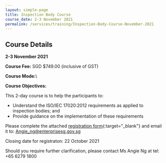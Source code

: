 ```yaml
---
layout: simple-page
title: Inspection Body Course
course_date: 2-3 November 2021
permalink: /services/training/Inspection-Body-Course-November-2021
---
```


## Course Details
**2-3 November 2021**

**Course Fee:** SGD $749.00 (inclusive of GST)

**Course Mode:**\\

**Course Objectives:**

This 2-day course is to help the participants to:

* Understand the ISO/IEC 17020:2012 requirements as applied to inspection bodies; and
* Provide guidance on the implementation of these requirements

Please complete the attached [registration form](/files/registration-forms/Registration-form-IB-November2021.docx){:target="_blank"} and email it to:  Angie_ng@enterprisesg.gov.sg

Closing date for registraton:  22 October 2021
  
Should you require further clarification, please contact Ms Angie Ng at tel: +65 6279 1800
